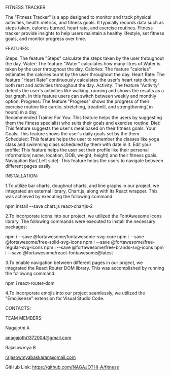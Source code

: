 FITNESS TRACKER

The "Fitness Tracker" is a app designed to monitor and track physical activities, health metrics, and fitness goals. It typically records data such as steps taken, calories burned, heart rate, and exercise routines. Fitness tracker provide insights to help users maintain a healthy lifestyle, set fitness goals, and monitor progress over time.


FEATURES:

Steps: The feature "Steps" calculate the steps taken by the user throughout the day.
Water: The feature "Water" calculates how many litres of Water is taken by the user throughout the day.
Calories: The feature "calories" estimates the calories burnt by the user throughout the day. 
Heart Rate: The feature "Heart Rate" continuously calculates the user's heart rate during both rest and activities throughout the day.
Activity: The feature "Activity" detects the user's activities like walking, running and shows the results as a bar graph. In this feature users can switch between weekly and monthly option.
Progress: The feature "Progress" shows the progress of their exercise routine like cardio, stretching, treadmill, and strengthening( in hours) in a day.  
Recommended Trainer For You: This feature helps the users by suggesting them the fitness specialist who suits their goals and exercise routine.
Diet: This feature suggests the user's meal based on their fitness goals.
Your Goals: This feature shows the user's daily goals set by the them.
Scheduled: This feature helps the user to remember the classes like yoga class and swimming class scheduled by them with date in it.
Edit your profile: This feature helps the user set their profile like their personal information( name, location, DOB, weight, height) and their fitness goals.
Navigation Bar( Left side): This feature helps the users to navigate between different pages easily.



INSTALLATION:

1.To utilize bar charts, doughnut charts, and line graphs in our project, we integrated an external library, Chart.js, along with its React wrapper. 
This was achieved by executing the following command:

npm install --save chart.js react-chartjs-2

2.To incorporate icons into our project, we utilized the FontAwesome Icons library. The following commands were executed to install the necessary packages:

npm i --save @fortawesome/fontawesome-svg-core
npm i --save @fortawesome/free-solid-svg-icons
npm i --save @fortawesome/free-regular-svg-icons
npm i --save @fortawesome/free-brands-svg-icons
npm i --save @fortawesome/react-fontawesome@latest


3.To enable navigation between different pages in our project, we integrated the React Router DOM library. This was accomplished by running the following command:

 npm i react-router-dom


4.To incorporate emojis into our project seamlessly, we utilized the "Emojisense" extension for Visual Studio Code.


CONTACTS: 

TEAM MEMBERS:
 
Nagajothi A

anagajothi1372004@gmail.com


Rajasowmya B 
 
rajasowmyabaskaran@gmail.com



GitHub Link: https://github.com/NAGAJOTHI-A/fitness
